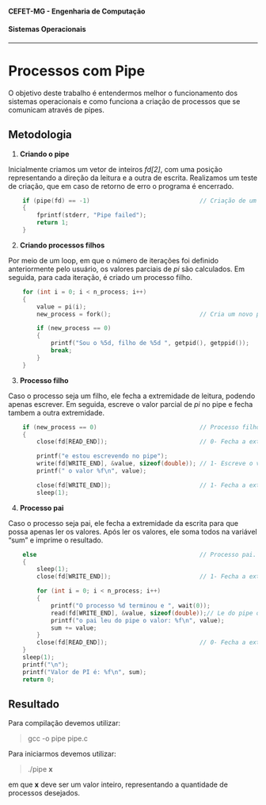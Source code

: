 #### CEFET-MG - Engenharia de Computação

#### Sistemas Operacionais

---

# Processos com Pipe

O objetivo deste trabalho é entendermos melhor o funcionamento dos sistemas operacionais e como funciona a criação de processos que se comunicam através de pipes.

## Metodologia

1. **Criando o pipe**

Inicialmente criamos um vetor de inteiros _fd[2]_, com uma posição representando a direção da leitura e a outra de escrita.
Realizamos um teste de criação, que em caso de retorno de erro o programa é encerrado.

```c
    if (pipe(fd) == -1)                               // Criação de um pipe de inteiros.
    {
        fprintf(stderr, "Pipe failed");
        return 1;
    }
```

2. **Criando processos filhos**

Por meio de um loop, em que o número de iterações foi definido anteriormente pelo usuário, os valores parciais de _pi_ são calculados.
Em seguida, para cada iteração, é criado um processo filho.

```C
    for (int i = 0; i < n_process; i++)
    {
        value = pi(i);
        new_process = fork();                         // Cria um novo processo.

        if (new_process == 0)
        {
            printf("Sou o %5d, filho de %5d ", getpid(), getppid());
            break;
        }
    }
```

3. **Processo filho**

Caso o processo seja um filho, ele fecha a extremidade de leitura, podendo apenas escrever.
Em seguida, escreve o valor parcial de _pi_ no pipe e fecha tambem a outra extremidade.

```C
    if (new_process == 0)                             // Processo filho.
    {
        close(fd[READ_END]);                          // 0- Fecha a extremidade não utilizada do pipe.

        printf("e estou escrevendo no pipe");
        write(fd[WRITE_END], &value, sizeof(double)); // 1- Escreve o valor no pipe.
        printf(" o valor %f\n", value);

        close(fd[WRITE_END]);                         // 1- Fecha a extremidade de gravação do pipe.
        sleep(1);
```

4. **Processo pai**

Caso o processo seja pai, ele fecha a extremidade da escrita para que possa apenas ler os valores.
Após ler os valores, ele soma todos na variável “sum” e imprime o resultado.

```C
    else                                              // Processo pai.
    {
        sleep(1);
        close(fd[WRITE_END]);                         // 1- Fecha a extremidade não utilizada do pipe.

        for (int i = 0; i < n_process; i++)
        {
            printf("O processo %d terminou e ", wait(0));
            read(fd[WRITE_END], &value, sizeof(double));// Le do pipe o valor.
            printf("o pai leu do pipe o valor: %f\n", value);
            sum += value;
        }
        close(fd[READ_END]);                          // 0- Fecha a extremidade de gravação do pipe.
    }
    sleep(1);
    printf("\n");
    printf("Valor de PI é: %f\n", sum);
    return 0;
```

## Resultado

Para compilação devemos utilizar:

> gcc -o pipe pipe.c

Para iniciarmos devemos utilizar:

> ./pipe **x**

em que **x** deve ser um valor inteiro, representando a quantidade de processos desejados.
